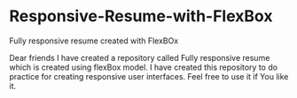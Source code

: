 # Responsive-Resume-with-FlexBox
Fully responsive resume created with FlexBOx


Dear friends I have created a repository called Fully responsive resume which is created using flexBox model. I have created this
repository to do practice for creating responsive user interfaces. Feel free to use it if You like it.
